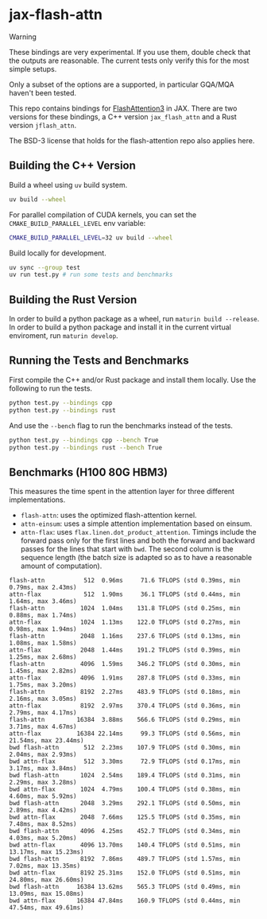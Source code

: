 # jax-flash-attn

> [!WARNING]  
> These bindings are very experimental. If you use them, double check that the
> outputs are reasonable. The current tests only verify this for the most simple
> setups.
>
> Only a subset of the options are a supported, in particular GQA/MQA haven't
> been tested.

This repo contains bindings for [FlashAttention3](https://github.com/Dao-AILab/flash-attention)
in JAX. There are two versions for these bindings, a C++ version
`jax_flash_attn` and a Rust version `jflash_attn`.

The BSD-3 license that holds for the flash-attention repo also applies here.

## Building the C++ Version

Build a wheel using `uv` build system.
```bash
uv build --wheel
```
For parallel compilation of CUDA kernels, you can set the `CMAKE_BUILD_PARALLEL_LEVEL` env variable:
```bash
CMAKE_BUILD_PARALLEL_LEVEL=32 uv build --wheel
```

Build locally for development.
```bash
uv sync --group test
uv run test.py # run some tests and benchmarks
```

## Building the Rust Version

In order to build a python package as a wheel, run `maturin build --release`.
In order to build a python package and install it in the current virtual
enviroment, run `maturin develop`.

## Running the Tests and Benchmarks

First compile the C++ and/or Rust package and install them locally. Use the
following to run the tests.
```bash
python test.py --bindings cpp
python test.py --bindings rust
```

And use the `--bench` flag to run the benchmarks instead of the tests.

```bash
python test.py --bindings cpp --bench True
python test.py --bindings rust --bench True
```

## Benchmarks (H100 80G HBM3)

This measures the time spent in the attention layer for three different implementations.
- `flash-attn`: uses the optimized flash-attention kernel. 
- `attn-einsum`: uses a simple attention implementation based on einsum.
- `attn-flax`: uses `flax.linen.dot_product_attention`.
Timings include the forward pass only for the first lines and both the forward
and backward passes for the lines that start with `bwd`. The second column is the
sequence length (the batch size is adapted so as to have a reasonable amount of
computation).

```
flash-attn           512  0.96ms     71.6 TFLOPS (std 0.39ms, min 0.79ms, max 2.43ms)
attn-flax            512  1.90ms     36.1 TFLOPS (std 0.44ms, min 1.64ms, max 3.46ms)
flash-attn          1024  1.04ms    131.8 TFLOPS (std 0.25ms, min 0.88ms, max 1.74ms)
attn-flax           1024  1.13ms    122.0 TFLOPS (std 0.27ms, min 0.98ms, max 1.94ms)
flash-attn          2048  1.16ms    237.6 TFLOPS (std 0.13ms, min 1.08ms, max 1.58ms)
attn-flax           2048  1.44ms    191.2 TFLOPS (std 0.39ms, min 1.25ms, max 2.68ms)
flash-attn          4096  1.59ms    346.2 TFLOPS (std 0.30ms, min 1.45ms, max 2.82ms)
attn-flax           4096  1.91ms    287.8 TFLOPS (std 0.33ms, min 1.75ms, max 3.20ms)
flash-attn          8192  2.27ms    483.9 TFLOPS (std 0.18ms, min 2.16ms, max 3.05ms)
attn-flax           8192  2.97ms    370.4 TFLOPS (std 0.36ms, min 2.79ms, max 4.17ms)
flash-attn         16384  3.88ms    566.6 TFLOPS (std 0.29ms, min 3.71ms, max 4.67ms)
attn-flax          16384 22.14ms     99.3 TFLOPS (std 0.56ms, min 21.54ms, max 23.44ms)
bwd flash-attn       512  2.23ms    107.9 TFLOPS (std 0.30ms, min 2.04ms, max 2.93ms)
bwd attn-flax        512  3.30ms     72.9 TFLOPS (std 0.17ms, min 3.17ms, max 3.84ms)
bwd flash-attn      1024  2.54ms    189.4 TFLOPS (std 0.31ms, min 2.29ms, max 3.28ms)
bwd attn-flax       1024  4.79ms    100.4 TFLOPS (std 0.38ms, min 4.60ms, max 5.92ms)
bwd flash-attn      2048  3.29ms    292.1 TFLOPS (std 0.50ms, min 2.89ms, max 4.42ms)
bwd attn-flax       2048  7.66ms    125.5 TFLOPS (std 0.35ms, min 7.48ms, max 8.52ms)
bwd flash-attn      4096  4.25ms    452.7 TFLOPS (std 0.34ms, min 4.03ms, max 5.20ms)
bwd attn-flax       4096 13.70ms    140.4 TFLOPS (std 0.51ms, min 13.17ms, max 15.23ms)
bwd flash-attn      8192  7.86ms    489.7 TFLOPS (std 1.57ms, min 7.02ms, max 13.35ms)
bwd attn-flax       8192 25.31ms    152.0 TFLOPS (std 0.51ms, min 24.80ms, max 26.60ms)
bwd flash-attn     16384 13.62ms    565.3 TFLOPS (std 0.49ms, min 13.09ms, max 15.08ms)
bwd attn-flax      16384 47.84ms    160.9 TFLOPS (std 0.44ms, min 47.54ms, max 49.61ms)
```
